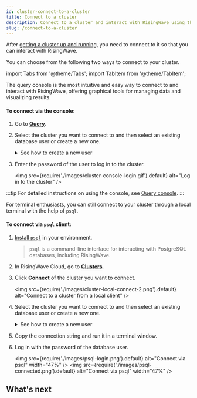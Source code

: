 ```yaml
---
id: cluster-connect-to-a-cluster
title: Connect to a cluster
description: Connect to a cluster and interact with RisingWave using the console or terminal.
slug: /connect-to-a-cluster
---
```


After [getting a cluster up and running](cluster-manage-clusters.md#create-a-cluster), you need to connect to it so that you can interact with RisingWave.

You can choose from the following two ways to connect to your cluster.

import Tabs from '@theme/Tabs';
import TabItem from '@theme/TabItem';

<Tabs queryString="method">

<TabItem value="console" label="Query console">

The query console is the most intuitive and easy way to connect to and interact with RisingWave, offering graphical tools for managing data and visualizing results.

#### To connect via the console:

 
1. Go to [**Query**](https://risingwave.cloud/console/).  

2. Select the cluster you want to connect to and then select an existing database user or create a new one.
    
    <details>
    <summary>See how to create a new user</summary>

    Select **Create a new user** on the left, and type in the username and password to create it.
    <img
    src={require('./images/cluster-console-createuser.gif').default}
    alt="Create a database user"
    />
    </details>

3. Enter the password of the user to log in to the cluster.

    <img
    src={require('./images/cluster-console-login.gif').default}
    alt="Log in to the cluster"
    />

:::tip
For detailed instructions on using the console, see [Query console](console-overview.md).
:::
    
</TabItem>

<TabItem value="local" label="Local client">

For terminal enthusiasts, you can still connect to your cluster through a local terminal with the help of `psql`.

#### To connect via `psql` client:

1. [Install `psql`](https://www.risingwave.dev/docs/current/install-psql-without-postgresql/) in your environment.

    > `psql` is a command-line interface for interacting with PostgreSQL databases, including RisingWave.

2. In RisingWave Cloud, go to [**Clusters**](https://risingwave.cloud/clusters/).
    
3. Click **Connect** of the cluster you want to connect.
    
    <img
    src={require('./images/cluster-local-connect-2.png').default}
    alt="Connect to a cluster from a local client"
    />
    
4. Select the cluster you want to connect to and then select an existing database user or create a new one.

    <details>
    <summary>See how to create a new user</summary>

    Select **Create a new user** on the left, and type in the username and password to create it.
    <img
    src={require('./images/cluster-local-createuser.gif').default}
    alt="Create a database user in a cluster"
    />
    </details>
    
5. Copy the connection string and run it in a terminal window.
    
6. Log in with the password of the database user.

    <img
    src={require('./images/psql-login.png').default}
    alt="Connect via psql"
    width="47%"
    />
    <img
    src={require('./images/psql-connected.png').default}
    alt="Connect via psql"
    width="47%"
    />

</TabItem>

</Tabs>

## What's next

<card
title="Develop with RisingWave Cloud"
content="RisingWave Cloud leverages the superpower of RisingWave, an open-source distributed SQL database specifically designed for stream processing. Start building your real-time applications with RisingWave, in the cloud."
cloud="develop-overview"
/>